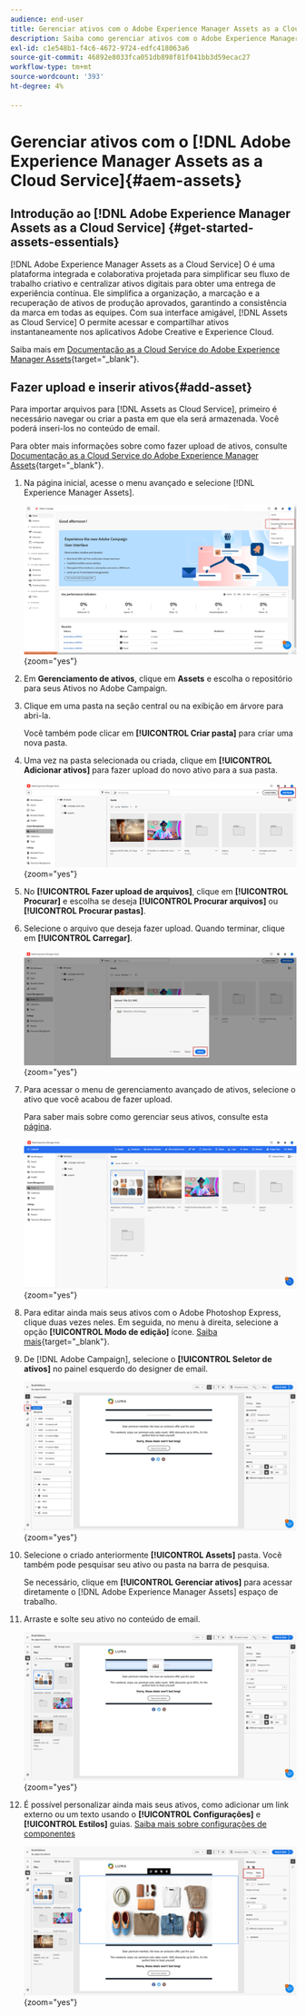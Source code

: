 ```yaml
---
audience: end-user
title: Gerenciar ativos com o Adobe Experience Manager Assets as a Cloud Service
description: Saiba como gerenciar ativos com o Adobe Experience Manager Assets as a Cloud Service
exl-id: c1e548b1-f4c6-4672-9724-edfc418063a6
source-git-commit: 46892e8033fca051db898f81f041bb3d59ecac27
workflow-type: tm+mt
source-wordcount: '393'
ht-degree: 4%

---
```


# Gerenciar ativos com o [!DNL Adobe Experience Manager Assets as a Cloud Service]{#aem-assets}

## Introdução ao [!DNL Adobe Experience Manager Assets as a Cloud Service] {#get-started-assets-essentials}

[!DNL Adobe Experience Manager Assets as a Cloud Service] O é uma plataforma integrada e colaborativa projetada para simplificar seu fluxo de trabalho criativo e centralizar ativos digitais para obter uma entrega de experiência contínua. Ele simplifica a organização, a marcação e a recuperação de ativos de produção aprovados, garantindo a consistência da marca em todas as equipes. Com sua interface amigável, [!DNL Assets as Cloud Service] O permite acessar e compartilhar ativos instantaneamente nos aplicativos Adobe Creative e Experience Cloud.

Saiba mais em [Documentação as a Cloud Service do Adobe Experience Manager Assets](https://experienceleague.adobe.com/docs/experience-manager-cloud-service/content/assets/home.html){target="_blank"}.

## Fazer upload e inserir ativos{#add-asset}

Para importar arquivos para [!DNL Assets as Cloud Service], primeiro é necessário navegar ou criar a pasta em que ela será armazenada. Você poderá inseri-los no conteúdo de email.

Para obter mais informações sobre como fazer upload de ativos, consulte [Documentação as a Cloud Service do Adobe Experience Manager Assets](https://experienceleague.adobe.com/docs/experience-manager-cloud-service/content/assets/assets-view/add-delete-assets-view.html){target="_blank"}.

1. Na página inicial, acesse o menu avançado e selecione [!DNL Experience Manager Assets].

   ![](assets/assets_1.png){zoom=&quot;yes&quot;}

1. Em **Gerenciamento de ativos**, clique em **Assets** e escolha o repositório para seus Ativos no Adobe Campaign.

1. Clique em uma pasta na seção central ou na exibição em árvore para abri-la.

   Você também pode clicar em **[!UICONTROL Criar pasta]** para criar uma nova pasta.

1. Uma vez na pasta selecionada ou criada, clique em **[!UICONTROL Adicionar ativos]** para fazer upload do novo ativo para a sua pasta.

   ![](assets/assets_2.png){zoom=&quot;yes&quot;}

1. No **[!UICONTROL Fazer upload de arquivos]**, clique em **[!UICONTROL Procurar]** e escolha se deseja **[!UICONTROL Procurar arquivos]** ou **[!UICONTROL Procurar pastas]**.

1. Selecione o arquivo que deseja fazer upload. Quando terminar, clique em **[!UICONTROL Carregar]**.

   ![](assets/assets_3.png){zoom=&quot;yes&quot;}

1. Para acessar o menu de gerenciamento avançado de ativos, selecione o ativo que você acabou de fazer upload.

   Para saber mais sobre como gerenciar seus ativos, consulte esta [página](https://experienceleague.adobe.com/docs/experience-manager-cloud-service/content/assets/assets-view/manage-organize-assets-view.html).

   ![](assets/assets_4.png){zoom=&quot;yes&quot;}

1. Para editar ainda mais seus ativos com o Adobe Photoshop Express, clique duas vezes neles. Em seguida, no menu à direita, selecione a opção **[!UICONTROL Modo de edição]** ícone. [Saiba mais](https://experienceleague.adobe.com/docs/experience-manager-cloud-service/content/assets/assets-view/edit-images-assets-view.html#edit-using-express){target="_blank"}.

1. De [!DNL Adobe Campaign], selecione o **[!UICONTROL Seletor de ativos]** no painel esquerdo do designer de email.

   ![](assets/assets_6.png){zoom=&quot;yes&quot;}

1. Selecione o criado anteriormente **[!UICONTROL Assets]** pasta. Você também pode pesquisar seu ativo ou pasta na barra de pesquisa.

   Se necessário, clique em  **[!UICONTROL Gerenciar ativos]** para acessar diretamente o [!DNL Adobe Experience Manager Assets] espaço de trabalho.

1. Arraste e solte seu ativo no conteúdo de email.

   ![](assets/assets_5.png){zoom=&quot;yes&quot;}

1. É possível personalizar ainda mais seus ativos, como adicionar um link externo ou um texto usando o **[!UICONTROL Configurações]** e **[!UICONTROL Estilos]** guias. [Saiba mais sobre configurações de componentes](../email/content-components.md)

   ![](assets/assets_7.png){zoom=&quot;yes&quot;}
